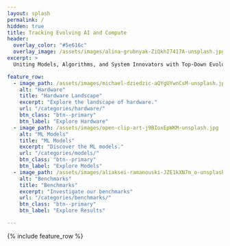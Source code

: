 ```yaml
---
layout: splash
permalink: /
hidden: true
title: Tracking Evolving AI and Compute
header:
  overlay_color: "#5e616c"
  overlay_image: /assets/images/alina-grubnyak-ZiQkhI7417A-unsplash.jpg
excerpt: >
  Uniting Models, Algorithms, and System Innovators with Top-Down Evolutionary Benchmarks. 

feature_row:
  - image_path: /assets/images/michael-dziedzic-aQYgUYwnCsM-unsplash.jpg
    alt: "Hardware"
    title: "Hardware Landscape"
    excerpt: "Explore the landscape of hardware."
    url: "/categories/hardware/"
    btn_class: "btn--primary"
    btn_label: "Explore Hardware"
  - image_path: /assets/images/open-clip-art-j9BIoxEpWKM-unsplash.jpg
    alt: "ML Models"
    title: "ML Models"
    excerpt: "Discover the ML models."
    url: "/categories/models/"
    btn_class: "btn--primary"
    btn_label: "Explore Models"
  - image_path: /assets/images/aliaksei-ramanouski-JZE1kXN7m_o-unsplash.jpg
    alt: "Benchmarks"
    title: "Benchmarks"
    excerpt: "Investigate our benchmarks"
    url: "/categories/benchmarks/"
    btn_class: "btn--primary"
    btn_label: "Explore Results"

--- 
```


{% include feature_row %}    




